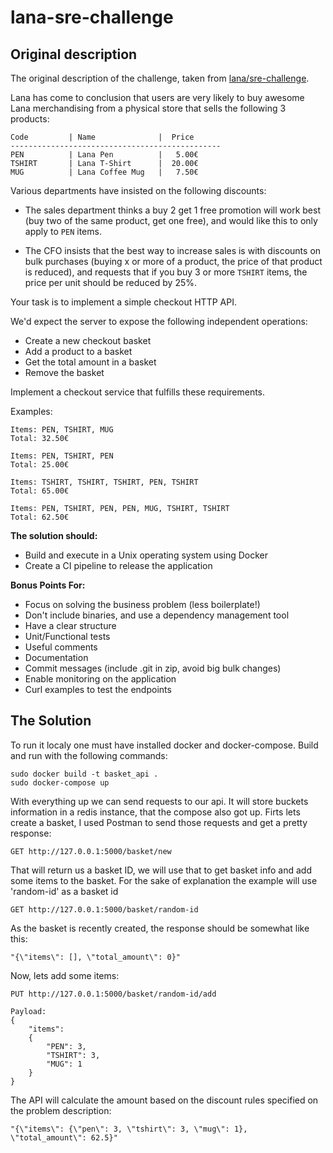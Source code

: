 # lana-sre-challenge

## Original description

The original description of the challenge, taken from [lana/sre-challenge](https://github.com/lana/sre-challenge).

Lana has come to conclusion that users are very likely to buy awesome Lana merchandising from a physical store that sells the following 3 products:

```
Code         | Name              |  Price
-----------------------------------------------
PEN          | Lana Pen          |   5.00€
TSHIRT       | Lana T-Shirt      |  20.00€
MUG          | Lana Coffee Mug   |   7.50€
```

Various departments have insisted on the following discounts:

 * The sales department thinks a buy 2 get 1 free promotion will work best (buy two of the same product, get one free), and would like this to only apply to `PEN` items.

 * The CFO insists that the best way to increase sales is with discounts on bulk purchases (buying x or more of a product, the price of that product is reduced), and requests that if you buy 3 or more `TSHIRT` items, the price per unit should be reduced by 25%.

Your task is to implement a simple checkout HTTP API.

We'd expect the server to expose the following independent operations:

- Create a new checkout basket
- Add a product to a basket
- Get the total amount in a basket
- Remove the basket

Implement a checkout service that fulfills these requirements.

Examples:

    Items: PEN, TSHIRT, MUG
    Total: 32.50€

    Items: PEN, TSHIRT, PEN
    Total: 25.00€

    Items: TSHIRT, TSHIRT, TSHIRT, PEN, TSHIRT
    Total: 65.00€

    Items: PEN, TSHIRT, PEN, PEN, MUG, TSHIRT, TSHIRT
    Total: 62.50€

**The solution should:**

- Build and execute in a Unix operating system using Docker
- Create a CI pipeline to release the application

**Bonus Points For:**

- Focus on solving the business problem (less boilerplate!)
- Don't include binaries, and use a dependency management tool
- Have a clear structure
- Unit/Functional tests
- Useful comments
- Documentation
- Commit messages (include .git in zip, avoid big bulk changes)
- Enable monitoring on the application
- Curl examples to test the endpoints

## The Solution

To run it localy one must have installed docker and docker-compose. Build and run with the following commands:

```
sudo docker build -t basket_api .
sudo docker-compose up
```

With everything up we can send requests to our api. It will store buckets information in a redis instance, that the compose also got up. Firts lets create a basket, I used Postman to send those requests and get a pretty response:

```
GET http://127.0.0.1:5000/basket/new
```

That will return us a basket ID, we will use that to get basket info and add some items to the basket. For the sake of explanation the example will use 'random-id' as a basket id

```
GET http://127.0.0.1:5000/basket/random-id
```

As the basket is recently created, the response should be somewhat like this:

```
"{\"items\": [], \"total_amount\": 0}"
```

Now, lets add some items:

```
PUT http://127.0.0.1:5000/basket/random-id/add

Payload:
{
    "items":
    {
        "PEN": 3,
        "TSHIRT": 3,
        "MUG": 1
    }
}
```

The API will calculate the amount based on the discount rules specified on the problem description:

```
"{\"items\": {\"pen\": 3, \"tshirt\": 3, \"mug\": 1}, \"total_amount\": 62.5}"
```